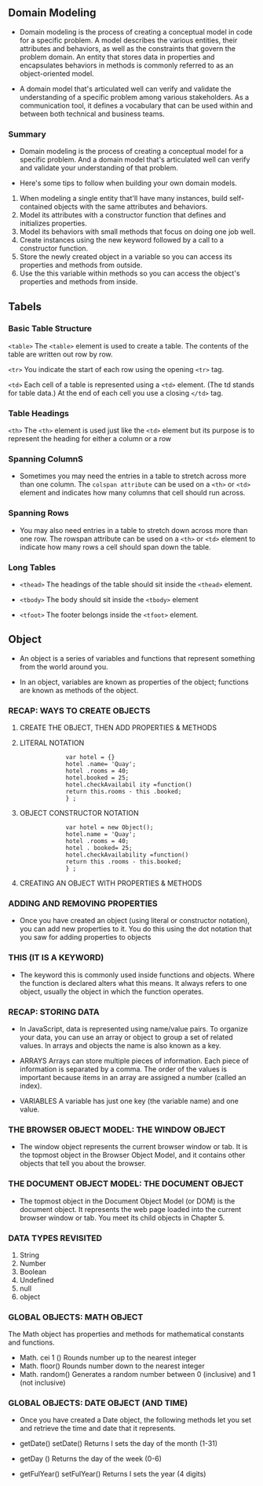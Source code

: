  ## Domain Modeling

 - Domain modeling is the process of creating a conceptual model in code for a specific problem. A model describes the various entities, their attributes and behaviors, as well as the constraints that govern the problem domain. An entity that stores data in properties and encapsulates behaviors in methods is commonly referred to as an object-oriented model.

 - A domain model that's articulated well can verify and validate the understanding of a specific problem among various stakeholders. As a communication tool, it defines a vocabulary that can be used within and between both technical and business teams.

### Summary

- Domain modeling is the process of creating a conceptual model for a specific problem. And a domain model that's articulated well can verify and validate your understanding of that problem.

- Here's some tips to follow when building your own domain models.

1. When modeling a single entity that'll have many instances, build self-contained objects with the same attributes and behaviors.
2. Model its attributes with a constructor function that defines and initializes properties.
3. Model its behaviors with small methods that focus on doing one job well.
4. Create instances using the new keyword followed by a call to a constructor function.
5. Store the newly created object in a variable so you can access its properties and methods from outside.
6. Use the this variable within methods so you can access the object's properties and methods from inside.

## Tabels

### Basic Table Structure

`<table>`
The `<table>` element is used to create a table. The contents
of the table are written out row by row.

`<tr>`
You indicate the start of each row using the opening `<tr>` tag.

`<td>`
Each cell of a table is represented using a `<td>` element. (The td stands for table data.)
At the end of each cell you use a closing `</td>` tag.

### Table Headings

`<th>`
The `<th>` element is used just like the `<td>` element but its
purpose is to represent the heading for either a column or a row

### Spanning ColumnS

- Sometimes you may need the entries in a table to stretch
across more than one column. The `colspan attribute` can be
used on a `<th>` or `<td>` element and indicates how many columns
that cell should run across.

### Spanning Rows

- You may also need entries in a table to stretch down across
more than one row. The rowspan attribute can be
used on a `<th>` or `<td>` element to indicate how many rows a cell
should span down the table.

### Long Tables

- `<thead>`
The headings of the table should sit inside the `<thead>` element. 

- `<tbody>`
The body should sit inside the `<tbody>` element

- `<tfoot>`
The footer belongs inside the `<tfoot>` element.

## Object

- An object is a series of variables and functions that
represent something from the world around you.

- In an object, variables are known as properties of the
object; functions are known as methods of the object. 

### RECAP: WAYS TO CREATE OBJECTS
1. CREATE THE OBJECT, THEN ADD PROPERTIES & METHODS 
2. LITERAL NOTATION

                    var hotel = {}
                    hotel .name= 'Quay';
                    hotel .rooms = 40;
                    hotel.booked = 25;
                    hotel.checkAvailabil ity =function()
                    return this.rooms - this .booked;
                    } ; 

3. OBJECT CONSTRUCTOR NOTATION

                    var hotel = new Object();
                    hotel.name = 'Quay';
                    hotel .rooms = 40;
                    hotel . booked= 25;
                    hotel.checkAvailability =function()
                    return this .rooms - this.booked;
                    } ; 

4. CREATING AN OBJECT WITH PROPERTIES & METHODS

### ADDING AND REMOVING PROPERTIES 

- Once you have created an object (using literal or constructor
notation), you can add new properties to it. You do this using the dot notation
 that you saw for adding properties to objects

### THIS (IT IS A KEYWORD) 

- The keyword this is commonly used inside functions and objects.
Where the function is declared alters what this means. It always refers
to one object, usually the object in which the function operates. 

### RECAP: STORING DATA 

- In JavaScript, data is represented using name/value pairs.
To organize your data, you can use an array or object to group a set of
related values. In arrays and objects the name is also known as a key. 

- ARRAYS
Arrays can store multiple pieces of information.
Each piece of information is separated by a comma.
The order of the values is important because items
in an array are assigned a number (called an index). 

- VARIABLES
A variable has just one key (the variable name) and one value. 

### THE BROWSER OBJECT MODEL: THE WINDOW OBJECT

- The window object represents the current browser window or tab. It is the topmost object
in the Browser Object Model, and it contains other objects that tell you about the browser. 

### THE DOCUMENT OBJECT MODEL: THE DOCUMENT OBJECT 

- The topmost object in the Document Object Model (or DOM) is the
document object. It represents the web page loaded into the current
browser window or tab. You meet its child objects in Chapter 5. 

### DATA TYPES REVISITED 

1. String
2. Number
3. Boolean
4. Undefined
5. null
6. object

### GLOBAL OBJECTS: MATH OBJECT 

The Math object has properties and methods
for mathematical constants and functions. 

- Math. cei 1 () Rounds number up to the nearest integer
- Math. floor() Rounds number down to the nearest integer
- Math. random() Generates a random number between 0 (inclusive) and 1 (not inclusive)

### GLOBAL OBJECTS: DATE OBJECT (AND TIME) 

- Once you have created a Date object, the following methods let you set
and retrieve the time and date that it represents. 

- getDate()       setDate()      Returns I sets the day of the month (1-31) 
- getDay ()                      Returns the day of the week (0-6)
- getFulYear()    setFulYear()   Returns I sets the year (4 digits) 





